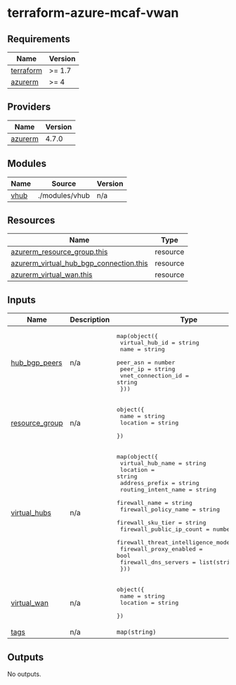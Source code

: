 # terraform-azure-mcaf-vwan

<!-- BEGIN_TF_DOCS -->
## Requirements

| Name | Version |
|------|---------|
| <a name="requirement_terraform"></a> [terraform](#requirement\_terraform) | >= 1.7 |
| <a name="requirement_azurerm"></a> [azurerm](#requirement\_azurerm) | >= 4 |

## Providers

| Name | Version |
|------|---------|
| <a name="provider_azurerm"></a> [azurerm](#provider\_azurerm) | 4.7.0 |

## Modules

| Name | Source | Version |
|------|--------|---------|
| <a name="module_vhub"></a> [vhub](#module\_vhub) | ./modules/vhub | n/a |

## Resources

| Name | Type |
|------|------|
| [azurerm_resource_group.this](https://registry.terraform.io/providers/hashicorp/azurerm/latest/docs/resources/resource_group) | resource |
| [azurerm_virtual_hub_bgp_connection.this](https://registry.terraform.io/providers/hashicorp/azurerm/latest/docs/resources/virtual_hub_bgp_connection) | resource |
| [azurerm_virtual_wan.this](https://registry.terraform.io/providers/hashicorp/azurerm/latest/docs/resources/virtual_wan) | resource |

## Inputs

| Name | Description | Type | Default | Required |
|------|-------------|------|---------|:--------:|
| <a name="input_hub_bgp_peers"></a> [hub\_bgp\_peers](#input\_hub\_bgp\_peers) | n/a | <pre>map(object({<br>    virtual_hub_id     = string<br>    name               = string<br>    peer_asn           = number<br>    peer_ip            = string<br>    vnet_connection_id = string<br>  }))</pre> | n/a | yes |
| <a name="input_resource_group"></a> [resource\_group](#input\_resource\_group) | n/a | <pre>object({<br>    name     = string<br>    location = string<br>  })</pre> | n/a | yes |
| <a name="input_virtual_hubs"></a> [virtual\_hubs](#input\_virtual\_hubs) | n/a | <pre>map(object({<br>    virtual_hub_name                  = string<br>    location                          = string<br>    address_prefix                    = string<br>    routing_intent_name               = string<br>    firewall_name                     = string<br>    firewall_policy_name              = string<br>    firewall_sku_tier                 = string<br>    firewall_public_ip_count          = number<br>    firewall_threat_intelligence_mode = string<br>    firewall_proxy_enabled            = bool<br>    firewall_dns_servers              = list(string)<br>  }))</pre> | n/a | yes |
| <a name="input_virtual_wan"></a> [virtual\_wan](#input\_virtual\_wan) | n/a | <pre>object({<br>    name     = string<br>    location = string<br>  })</pre> | n/a | yes |
| <a name="input_tags"></a> [tags](#input\_tags) | n/a | `map(string)` | `{}` | no |

## Outputs

No outputs.
<!-- END_TF_DOCS -->